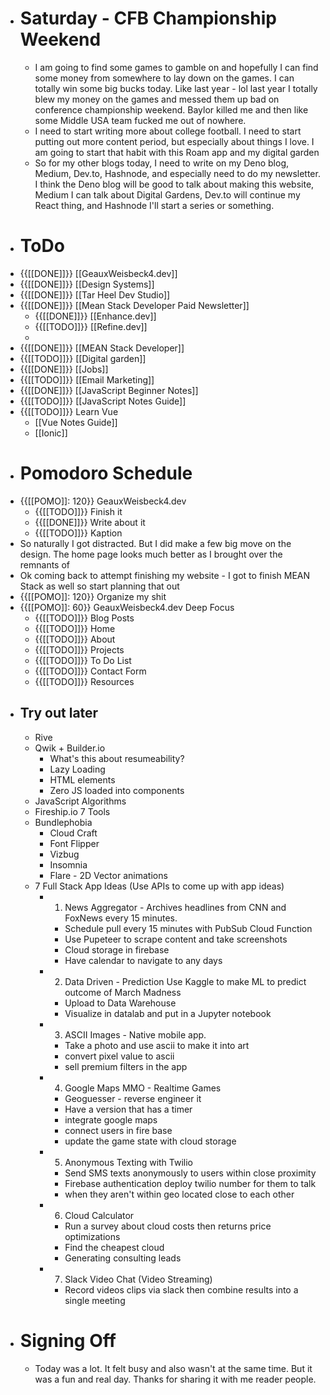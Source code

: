 - # Saturday - CFB Championship Weekend
    - I am going to find some games to gamble on and hopefully I can find some money from somewhere to lay down on the games. I can totally win some big bucks today. Like last year - lol last year I totally blew my money on the games and messed them up bad on conference championship weekend. Baylor killed me and then like some Middle USA team fucked me out of nowhere.
    - I need to start writing more about college football. I need to start putting out more content period, but especially about things I love. I am going to start that habit with this Roam app and my digital garden
    - So for my other blogs today, I need to write on my Deno blog, Medium, Dev.to, Hashnode, and especially need to do my newsletter. I think the Deno blog will be good to talk about making this website, Medium I can talk about Digital Gardens, Dev.to will continue my React thing, and Hashnode I'll start a series or something. 
- # ToDo
- {{[[DONE]]}} [[GeauxWeisbeck4.dev]]
- {{[[DONE]]}} [[Design Systems]]
- {{[[DONE]]}} [[Tar Heel Dev Studio]]
- {{[[DONE]]}} [[Mean Stack Developer Paid Newsletter]]
    - {{[[DONE]]}} [[Enhance.dev]]
    - {{[[TODO]]}} [[Refine.dev]]
    - 
- {{[[DONE]]}} [[MEAN Stack Developer]]
- {{[[TODO]]}} [[Digital garden]]
- {{[[DONE]]}} [[Jobs]]
- {{[[TODO]]}} [[Email Marketing]]
- {{[[DONE]]}} [[JavaScript Beginner Notes]]
- {{[[TODO]]}} [[JavaScript Notes Guide]]
- {{[[TODO]]}}  Learn Vue 
    - [[Vue Notes Guide]]
    - [[Ionic]]
- # Pomodoro Schedule
- {{[[POMO]]: 120}} GeauxWeisbeck4.dev
    - {{[[TODO]]}} Finish it
    - {{[[DONE]]}} Write about it
    - {{[[TODO]]}} Kaption
- So naturally I got distracted. But I did make a few big move on the design. The home page looks much better as I brought over the remnants of 
- Ok coming back to attempt finishing my website - I got to finish MEAN Stack as well so start planning that out
- {{[[POMO]]: 120}} Organize my shit
- {{[[POMO]]: 60}} GeauxWeisbeck4.dev Deep Focus
    - {{[[TODO]]}} Blog Posts
    - {{[[TODO]]}} Home
    - {{[[TODO]]}} About
    - {{[[TODO]]}} Projects
    - {{[[TODO]]}} To Do List
    - {{[[TODO]]}} Contact Form
    - {{[[TODO]]}} Resources
- ## Try out later
    - Rive
    - Qwik + Builder.io
        - What's this about resumeability?
        - Lazy Loading
        - HTML elements
        - Zero JS loaded into components
    - JavaScript Algorithms
    - Fireship.io 7 Tools
    - Bundlephobia
        - Cloud Craft
        - Font Flipper
        - Vizbug
        - Insomnia
        - Flare - 2D Vector animations
    - 7 Full Stack App Ideas (Use APIs to come up with app ideas)
        - 1. News Aggregator - Archives headlines from CNN and FoxNews every 15 minutes. 
            - Schedule pull every 15 minutes with PubSub Cloud Function
            - Use Pupeteer to scrape content and take screenshots
            - Cloud storage in firebase
            - Have calendar to navigate to any days
        - 2. Data Driven - Prediction Use Kaggle to make ML to predict outcome of March Madness
            - Upload to Data Warehouse
            - Visualize in datalab and put in a Jupyter notebook
        - 3. ASCII Images - Native mobile app. 
            - Take a photo and use ascii to make it into art
            - convert pixel value to ascii 
            - sell premium filters in the app 
        - 4. Google Maps MMO - Realtime Games
            - Geoguesser - reverse engineer it
            - Have a version that has a timer
            - integrate google maps 
            - connect users in fire base 
            - update the game state with cloud storage
        - 5. Anonymous Texting with Twilio
            - Send SMS texts anonymously to users within close proximity
            - Firebase authentication deploy twilio number for them to talk
            - when they aren't within geo located close to each other
        - 6. Cloud Calculator
            - Run a survey about cloud costs then returns price optimizations
            - Find the cheapest cloud
            - Generating consulting leads
        - 7. Slack Video Chat (Video Streaming)
            - Record videos clips via slack then combine results into a single meeting
- # Signing Off
    - Today was a lot. It felt busy and also wasn't at the same time. But it was a fun and real day. Thanks for sharing it with me reader people.
